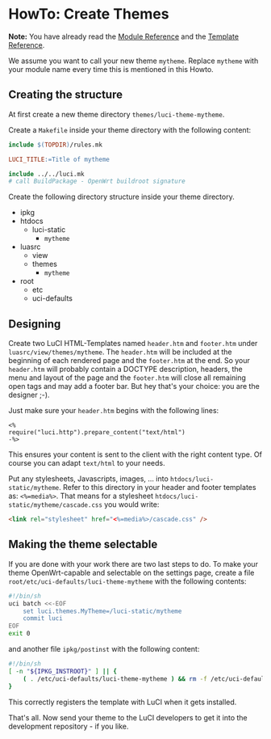 # HowTo: Create Themes
**Note:** You have already read the [Module Reference](./Modules.md) and the [Template Reference](./Templates.md).

We assume you want to call your new theme `mytheme`.
Replace `mytheme` with your module name every time this is mentioned in this Howto.

## Creating the structure
At first create a new theme directory `themes/luci-theme-mytheme`.

Create a `Makefile` inside your theme directory with the following content:
```Makefile
include $(TOPDIR)/rules.mk

LUCI_TITLE:=Title of mytheme

include ../../luci.mk
# call BuildPackage - OpenWrt buildroot signature
```

Create the following directory structure inside your theme directory.
* ipkg
* htdocs
  * luci-static
    * `mytheme`
* luasrc
  * view
   * themes
      * `mytheme`
* root
  * etc
   * uci-defaults


## Designing
Create two LuCI HTML-Templates named `header.htm` and `footer.htm` under `luasrc/view/themes/mytheme`.
The `header.htm` will be included at the beginning of each rendered page and the `footer.htm` at the end.
So your `header.htm` will probably contain a DOCTYPE description, headers,
the menu and layout of the page and the `footer.htm` will close all remaining open tags and may add a footer bar.
But hey that's your choice: you are the designer ;-).

Just make sure your `header.htm` begins with the following lines:
```
<%
require("luci.http").prepare_content("text/html")
-%>
```

This ensures your content is sent to the client with the right content type.
Of course you can adapt `text/html` to your needs.


Put any stylesheets, Javascripts, images, ... into `htdocs/luci-static/mytheme`.
Refer to this directory in your header and footer templates as: `<%=media%>`.
That means for a stylesheet `htdocs/luci-static/mytheme/cascade.css` you would write:
```html
<link rel="stylesheet" href="<%=media%>/cascade.css" />
```

## Making the theme selectable
If you are done with your work there are two last steps to do.
To make your theme OpenWrt-capable and selectable on the settings page, create a file `root/etc/uci-defaults/luci-theme-mytheme` with the following contents:
```sh
#!/bin/sh
uci batch <<-EOF
	set luci.themes.MyTheme=/luci-static/mytheme
	commit luci
EOF
exit 0
```

and another file `ipkg/postinst` with the following content:
```sh
#!/bin/sh
[ -n "${IPKG_INSTROOT}" ] || {
	( . /etc/uci-defaults/luci-theme-mytheme ) && rm -f /etc/uci-defaults/luci-theme-mytheme
}
```

This correctly registers the template with LuCI when it gets installed.

That's all. Now send your theme to the LuCI developers to get it into the development repository - if you like.
